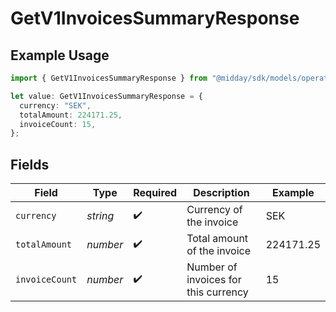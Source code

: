# GetV1InvoicesSummaryResponse

## Example Usage

```typescript
import { GetV1InvoicesSummaryResponse } from "@midday/sdk/models/operations";

let value: GetV1InvoicesSummaryResponse = {
  currency: "SEK",
  totalAmount: 224171.25,
  invoiceCount: 15,
};
```

## Fields

| Field                                | Type                                 | Required                             | Description                          | Example                              |
| ------------------------------------ | ------------------------------------ | ------------------------------------ | ------------------------------------ | ------------------------------------ |
| `currency`                           | *string*                             | :heavy_check_mark:                   | Currency of the invoice              | SEK                                  |
| `totalAmount`                        | *number*                             | :heavy_check_mark:                   | Total amount of the invoice          | 224171.25                            |
| `invoiceCount`                       | *number*                             | :heavy_check_mark:                   | Number of invoices for this currency | 15                                   |